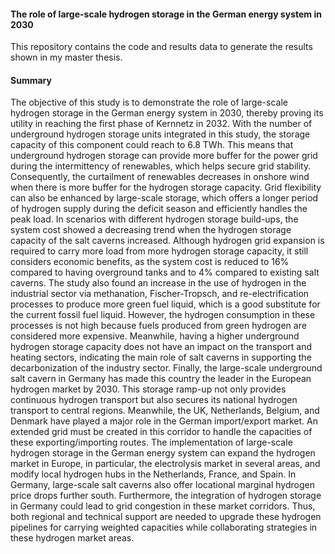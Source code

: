 #### The role of large-scale hydrogen storage in the German energy system in 2030

This repository contains the code and results data to generate the results shown in my master thesis.

#### Summary
The objective of this study is to demonstrate the role of large-scale hydrogen storage
in the German energy system in 2030, thereby proving its utility in reaching the
first phase of Kernnetz in 2032. With the number of underground hydrogen storage
units integrated in this study, the storage capacity of this component could reach to
6.8 TWh. This means that underground hydrogen storage can provide more buffer
for the power grid during the intermittency of renewables, which helps secure grid
stability. Consequently, the curtailment of renewables decreases in onshore wind
when there is more buffer for the hydrogen storage capacity. Grid flexibility can
also be enhanced by large-scale storage, which offers a longer period of hydrogen
supply during the deficit season and efficiently handles the peak load. In scenarios
with different hydrogen storage build-ups, the system cost showed a decreasing
trend when the hydrogen storage capacity of the salt caverns increased. Although
hydrogen grid expansion is required to carry more load from more hydrogen storage
capacity, it still considers economic benefits, as the system cost is reduced to 16%
compared to having overground tanks and to 4% compared to existing salt caverns.
The study also found an increase in the use of hydrogen in the industrial sector via
methanation, Fischer-Tropsch, and re-electrification processes to produce more green
fuel liquid, which is a good substitute for the current fossil fuel liquid. However,
the hydrogen consumption in these processes is not high because fuels produced
from green hydrogen are considered more expensive. Meanwhile, having a higher
underground hydrogen storage capacity does not have an impact on the transport
and heating sectors, indicating the main role of salt caverns in supporting the
decarbonization of the industry sector.
Finally, the large-scale underground salt cavern in Germany has made this country
the leader in the European hydrogen market by 2030. This storage ramp-up not
only provides continuous hydrogen transport but also secures its national hydrogen
transport to central regions. Meanwhile, the UK, Netherlands, Belgium, and Denmark
have played a major role in the German import/export market. An extended grid
must be created in this corridor to handle the capacities of these exporting/importing
routes. The implementation of large-scale hydrogen storage in the German energy
system can expand the hydrogen market in Europe, in particular, the electrolysis
market in several areas, and modify local hydrogen hubs in the Netherlands, France,
and Spain. In Germany, large-scale salt caverns also offer locational marginal
hydrogen price drops further south. Furthermore, the integration of hydrogen
storage in Germany could lead to grid congestion in these market corridors. Thus,
both regional and technical support are needed to upgrade these hydrogen pipelines
for carrying weighted capacities while collaborating strategies in these hydrogen
market areas.
